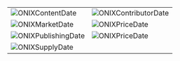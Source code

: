 | | |
|-|-|
| ![ONIXContentDate](.attachments/ContentDate.png)          | ![ONIXContributorDate](.attachments/ContributorDate.png)  |
| ![ONIXMarketDate](.attachments/MarketDate.png)            | ![ONIXPriceDate](.attachments/PriceDate.png)              |
| ![ONIXPublishingDate](.attachments/PublishingDate.png)    | ![ONIXPriceDate](.attachments/PriceDate.png)              |
| ![ONIXSupplyDate](.attachments/SupplyDate.png)            |                                                               |
